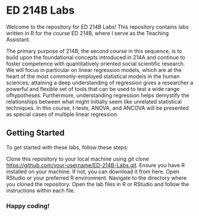 # ED 214B Labs

Welcome to the repository for ED 214B Labs! This repository contains labs written in R for the course ED 214B, where I serve as the Teaching Assistant.

The primary purpose of 214B, the second course in this sequence, is to build upon the foundational concepts introduced in 214A and continue to foster competence with quantitatively oriented social scientific research. We will focus in particular on linear regression models, which are at the heart of the most commonly-employed statistical models in the human sciences; attaining a deep understanding of regression gives a researcher a powerful and flexible set of tools that can be used to test a wide range ofhypotheses. Furthermore, understanding regression helps demystify the relationships between what might initially seem like unrelated statistical techniques. In this course, t-tests, ANOVA, and ANCOVA will be presented as special cases of multiple linear regression.

## Getting Started

To get started with these labs, follow these steps:

Clone this repository to your local machine using git clone https://github.com/your-username/ED-214B-Labs.git.
Ensure you have R installed on your machine. If not, you can download it from here.
Open RStudio or your preferred R environment.
Navigate to the directory where you cloned the repository.
Open the lab files in R or RStudio and follow the instructions within each file.

### Happy coding!

